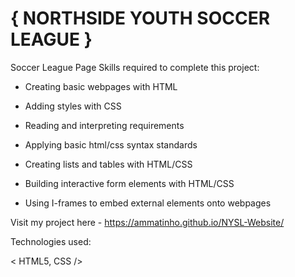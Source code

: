 # { NORTHSIDE YOUTH SOCCER LEAGUE } 

Soccer League Page
Skills required to complete this project:

- Creating basic webpages with HTML

- Adding styles with CSS

- Reading and interpreting requirements

- Applying basic html/css syntax standards

- Creating lists and tables with HTML/CSS

- Building interactive form elements with HTML/CSS

- Using I-frames to embed external elements onto webpages


Visit my project here - https://ammatinho.github.io/NYSL-Website/

Technologies used:

< HTML5, CSS />
